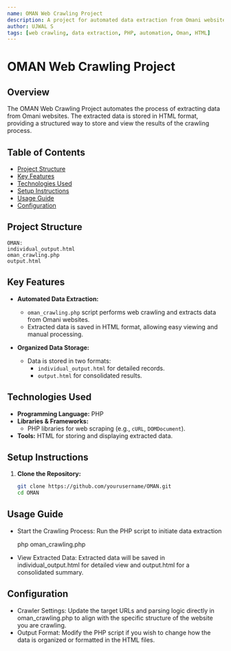```yaml
---
name: OMAN Web Crawling Project
description: A project for automated data extraction from Omani websites, with results stored in HTML format.
author: UJWAL S
tags: [web crawling, data extraction, PHP, automation, Oman, HTML]
---
```


# OMAN Web Crawling Project

## Overview
The OMAN Web Crawling Project automates the process of extracting data from Omani websites. The extracted data is stored in HTML format, providing a structured way to store and view the results of the crawling process.

## Table of Contents
- [Project Structure](#project-structure)
- [Key Features](#key-features)
- [Technologies Used](#technologies-used)
- [Setup Instructions](#setup-instructions)
- [Usage Guide](#usage-guide)
- [Configuration](#configuration)

## Project Structure

    OMAN:
    individual_output.html
    oman_crawling.php
    output.html

## Key Features
- **Automated Data Extraction:**
  - `oman_crawling.php` script performs web crawling and extracts data from Omani websites.
  - Extracted data is saved in HTML format, allowing easy viewing and manual processing.

- **Organized Data Storage:**
  - Data is stored in two formats:
    - `individual_output.html` for detailed records.
    - `output.html` for consolidated results.

## Technologies Used
- **Programming Language:** PHP
- **Libraries & Frameworks:**
  - PHP libraries for web scraping (e.g., `cURL`, `DOMDocument`).
- **Tools:** HTML for storing and displaying extracted data.

## Setup Instructions
1. **Clone the Repository:**
   ```bash
   git clone https://github.com/yourusername/OMAN.git
   cd OMAN

## Usage Guide
 - Start the Crawling Process: Run the PHP script to initiate data extraction

    php oman_crawling.php

 - View Extracted Data: Extracted data will be saved in individual_output.html for detailed view and output.html for a consolidated summary.

## Configuration
 - Crawler Settings: Update the target URLs and parsing logic directly in oman_crawling.php to align with the specific structure of the website you are crawling.
 - Output Format: Modify the PHP script if you wish to change how the data is organized or formatted in the HTML files.